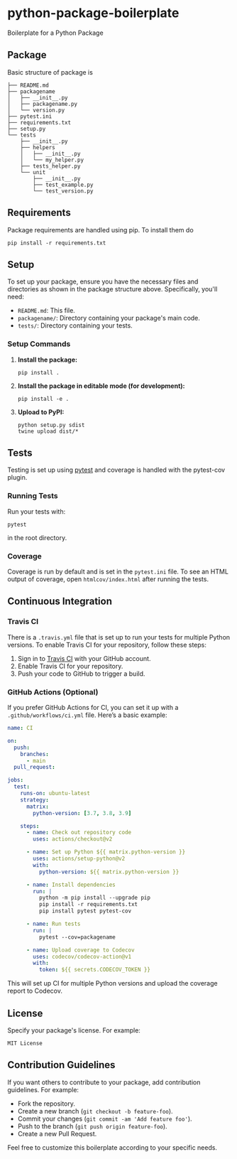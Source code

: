 python-package-boilerplate
==========================

Boilerplate for a Python Package

## Package

Basic structure of package is

```
├── README.md
├── packagename
│   ├── __init__.py
│   ├── packagename.py
│   └── version.py
├── pytest.ini
├── requirements.txt
├── setup.py
└── tests
    ├── __init__.py
    ├── helpers
    │   ├── __init__.py
    │   └── my_helper.py
    ├── tests_helper.py
    └── unit
        ├── __init__.py
        ├── test_example.py
        └── test_version.py
```

## Requirements

Package requirements are handled using pip. To install them do

```
pip install -r requirements.txt
```

## Setup

To set up your package, ensure you have the necessary files and directories as shown in the package structure above. Specifically, you'll need:

- `README.md`: This file.
- `packagename/`: Directory containing your package's main code.
- `tests/`: Directory containing your tests.

### Setup Commands

1. **Install the package:**
   ```
   pip install .
   ```

2. **Install the package in editable mode (for development):**
   ```
   pip install -e .
   ```

3. **Upload to PyPI:**
   ```
   python setup.py sdist
   twine upload dist/*
   ```

## Tests

Testing is set up using [pytest](http://pytest.org) and coverage is handled with the pytest-cov plugin.

### Running Tests

Run your tests with:

```
pytest
```

in the root directory.

### Coverage

Coverage is run by default and is set in the `pytest.ini` file. To see an HTML output of coverage, open `htmlcov/index.html` after running the tests.

## Continuous Integration

### Travis CI

There is a `.travis.yml` file that is set up to run your tests for multiple Python versions. To enable Travis CI for your repository, follow these steps:

1. Sign in to [Travis CI](https://travis-ci.org) with your GitHub account.
2. Enable Travis CI for your repository.
3. Push your code to GitHub to trigger a build.

### GitHub Actions (Optional)

If you prefer GitHub Actions for CI, you can set it up with a `.github/workflows/ci.yml` file. Here’s a basic example:

```yaml
name: CI

on:
  push:
    branches:
      - main
  pull_request:

jobs:
  test:
    runs-on: ubuntu-latest
    strategy:
      matrix:
        python-version: [3.7, 3.8, 3.9]

    steps:
      - name: Check out repository code
        uses: actions/checkout@v2

      - name: Set up Python ${{ matrix.python-version }}
        uses: actions/setup-python@v2
        with:
          python-version: ${{ matrix.python-version }}

      - name: Install dependencies
        run: |
          python -m pip install --upgrade pip
          pip install -r requirements.txt
          pip install pytest pytest-cov

      - name: Run tests
        run: |
          pytest --cov=packagename

      - name: Upload coverage to Codecov
        uses: codecov/codecov-action@v1
        with:
          token: ${{ secrets.CODECOV_TOKEN }}
```

This will set up CI for multiple Python versions and upload the coverage report to Codecov.

## License

Specify your package's license. For example:

```
MIT License
```

## Contribution Guidelines

If you want others to contribute to your package, add contribution guidelines. For example:

- Fork the repository.
- Create a new branch (`git checkout -b feature-foo`).
- Commit your changes (`git commit -am 'Add feature foo'`).
- Push to the branch (`git push origin feature-foo`).
- Create a new Pull Request.

Feel free to customize this boilerplate according to your specific needs.
